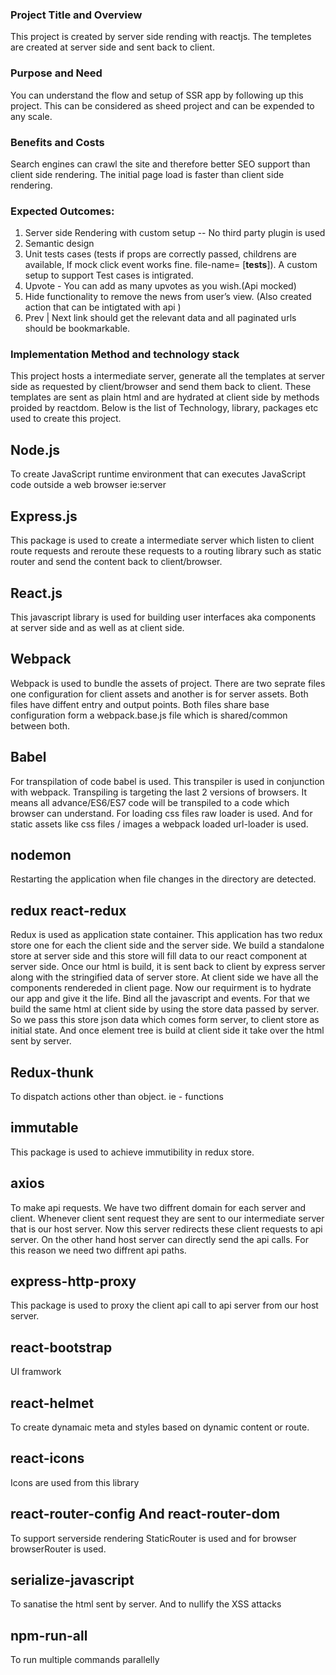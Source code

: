 ### Project Title and Overview
This project is created by server side rending with reactjs. The templetes are created at server side and sent back to client.

### Purpose and Need
You can understand the flow and setup of SSR app by following up this project. This can be considered as sheed project and 
can be expended to any scale. 

### Benefits and Costs
Search engines can crawl the site and therefore better SEO support than client side rendering.
The initial page load is faster than client side rendering.

### Expected Outcomes:
1. Server side Rendering with custom setup -- No third party plugin is used
2. Semantic design
3. Unit tests cases (tests if props are correctly passed, childrens are available, If mock click event works fine. file-name= [__tests__]). A custom setup to support Test cases is intigrated.
4. Upvote - You can add as many upvotes as you wish.(Api mocked)
5. Hide functionality to remove the news from user’s view. (Also created action that can be intigtated with api )
6. Prev | Next link should get the relevant data and all paginated urls should be bookmarkable.

### Implementation Method and technology stack
This project hosts a intermediate server, generate all the templates at server side as requested by client/browser and send them back to 
client. These templates are sent as plain html and are hydrated at client side by methods proided by reactdom.
Below is the list of Technology, library, packages etc used to create this project.


## Node.js
To create JavaScript runtime environment that can executes JavaScript code outside a web browser ie:server

## Express.js
This package is used to create a intermediate server which listen to client route requests and reroute these requests to a routing 
library such as static router and send the content back to client/browser.


## React.js
This javascript library is used for building user interfaces aka components at server side and as well as at client side.

## Webpack
Webpack is used to bundle the assets of project. There are two seprate files one configuration for client assets and another is 
for server assets. Both files have diffent entry and output points. Both files share base configuration form a webpack.base.js
file which is shared/common between both.

## Babel
For transpilation of code babel is used. This transpiler is used in conjunction with webpack. Transpiling is targeting the last 2 versions 
of browsers. It means all advance/ES6/ES7 code will be transpiled to a code which browser can understand. For loading css files
raw loader is used. And for static assets like css files / images a webpack loaded url-loader is used.

## nodemon
Restarting the application when file changes in the directory are detected.

## redux react-redux
Redux is used as application state container. This application has two redux store one for each the client side and the server side. We build a standalone store at server side and this store will fill data to our react component at server side. Once our html is build, it is sent back to client by express server along with the stringified data of server store.
At client side we have all the components rendereded in client page. Now our requirment is to hydrate our app and give it the life. Bind all the javascript and events. For that we build the same html at client side by using the store data passed by server. So we pass this
store json data which comes form server, to client store as initial state. And once element tree is build at client side it take over the html sent by server.

## Redux-thunk
To dispatch actions other than object. ie - functions

## immutable
This package is used to achieve immutibility in redux store.

## axios
To make api requests. We have two diffrent domain for each server and client. Whenever client sent request they are sent to our intermediate server that is our host server. Now this server redirects these client requests to api server. On the other hand host server can directly send the api calls. For this reason we need two diffrent api paths. 

## express-http-proxy
This package is used to proxy the client api call to api server from our host server.

## react-bootstrap
UI framwork

## react-helmet
To create dynamaic meta and styles based on dynamic content or route.

## react-icons
Icons are used from this library

## react-router-config And react-router-dom
To support serverside rendering StaticRouter is used and for browser browserRouter is used.

## serialize-javascript
To sanatise the html sent by server. And to nullify the XSS attacks

## npm-run-all
To run multiple commands parallelly









